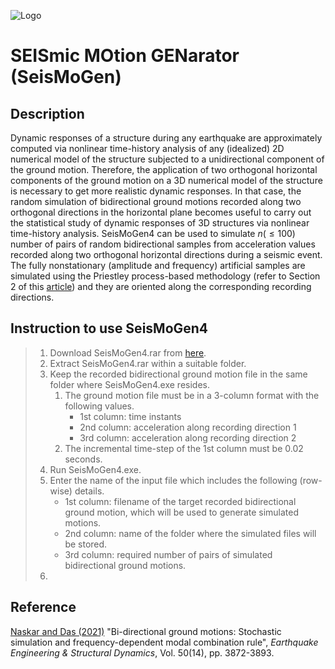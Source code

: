 ![Logo](https://lh3.googleusercontent.com/drive-viewer/AK7aPaBeEVShCCPjBw7h2LsnRh3r0nz-ndunaItNz0O5jR8830_Cv7sfDqeMmBfl_29jRjBVlIxgiPwuTdCpJ2cKF9j_tTTf=s2560)

# SEISmic MOtion GENarator (SeisMoGen)

## Description
Dynamic responses of a structure during any earthquake are approximately computed via nonlinear time-history analysis of any (idealized) 2D numerical model of the structure subjected to a unidirectional component of the ground motion. Therefore, the application of two orthogonal horizontal components of the ground motion on a 3D numerical model of the structure is necessary to get more realistic dynamic responses. In that case, the random simulation of bidirectional ground motions recorded along two orthogonal directions in the horizontal plane becomes useful to carry out the statistical study of dynamic responses of 3D structures via nonlinear time-history analysis. SeisMoGen4 can be used to simulate $n(\leq 100)$ number of pairs of random bidirectional samples from acceleration values recorded along two orthogonal horizontal directions during a seismic event. The fully nonstationary (amplitude and frequency) artificial samples are simulated using the Priestley process-based methodology (refer to Section 2 of this <a href="https://doi.org/10.1002/eqe.3537">article</a>) and they are oriented along the corresponding recording directions.

## Instruction to use SeisMoGen4
> 1. Download SeisMoGen4.rar from [here](https://drive.google.com/file/d/1Ow1-BrQRcV0Y9EC4IGDMaHvTG9q1oOWn/view?usp=sharing).
> 2. Extract SeisMoGen4.rar within a suitable folder.
> 3. Keep the recorded bidirectional ground motion file in the same folder where SeisMoGen4.exe resides.
>    1. The ground motion file must be in a 3-column format with the following values.
>       * 1st column: time instants
>       * 2nd column: acceleration along recording direction 1
>       * 3rd column: acceleration along recording direction 2
>    2. The incremental time-step of the 1st column must be 0.02 seconds.
> 4. Run SeisMoGen4.exe.
> 5. Enter the name of the input file which includes the following (row-wise) details.
>    * 1st column: filename of the target recorded bidirectional ground motion, which will be used to generate simulated motions.
>    * 2nd column: name of the folder where the simulated files will be stored.
>    * 3rd column: required number of pairs of simulated bidirectional ground motions.
> 7.   

## Reference
<a href="https://doi.org/10.1002/eqe.3537">Naskar and Das (2021)</a> "Bi-directional ground motions: Stochastic simulation and frequency-dependent modal combination rule", <i>Earthquake Engineering & Structural Dynamics</i>, Vol. 50(14), pp. 3872-3893.
